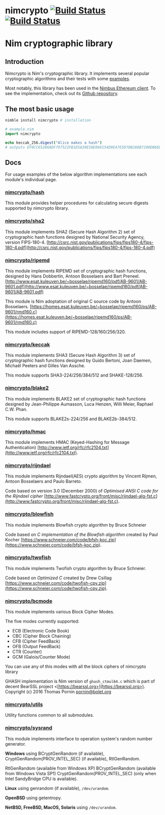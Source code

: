 # nimcrypto [![Build Status](https://travis-ci.org/cheatfate/nimcrypto.svg?branch=master)](https://travis-ci.org/cheatfate/nimcrypto) [![Build Status](https://ci.appveyor.com/api/projects/status/github/cheatfate/nimcrypto?branch=master&svg=true)](https://ci.appveyor.com/project/cheatfate/nimcrypto)

# Nim cryptographic library

## Introduction

Nimcrypto is Nim's cryptographic library. It implements several popular cryptographic algorithms and their tests with some [examples](https://github.com/cheatfate/nimcrypto/tree/master/examples).
  
Most notably, this library has been used in the [Nimbus Ethereum client](https://our.status.im/nimbus-for-newbies/). To see the implementation, check out its [Github repository](https://github.com/status-im/nimbus).

## The most basic usage

```bash
nimble install nimcrypto # installation
```

```nim
# example.nim
import nimcrypto

echo keccak_256.digest("Alice makes a hash") 
# outputs EF0CC652868DF797522FB1D5A39E58E069154D9E47E5D7DB288B7200DB6EDFEE
```

## Docs

For usage examples of the below algorithm implementations see each module's individual page.

### [nimcrypto/hash](docs/hash.md)

This module provides helper procedures for calculating secure digests supported by nimcrypto library.

### [nimcrypto/sha2](docs/sha2.md)

This module implements SHA2 (Secure Hash Algorithm 2) set of cryptographic hash functions designed by National Security Agency, version FIPS-180-4. [http://csrc.nist.gov/publications/fips/fips180-4/fips-180-4.pdf](http://csrc.nist.gov/publications/fips/fips180-4/fips-180-4.pdf)

### [nimcrypto/ripemd](docs/ripemd.md)

This module implements RIPEMD set of cryptographic hash functions, designed by Hans Dobbertin, Antoon Bosselaers and Bart Preneel. [http://www.esat.kuleuven.be/~bosselae/ripemd160/pdf/AB-9601/AB-9601.pdf](http://www.esat.kuleuven.be/~bosselae/ripemd160/pdf/AB-9601/AB-9601.pdf)

This module is Nim adoptation of original C source code by Antoon Bosselaers. [https://homes.esat.kuleuven.be/~bosselae/ripemd160/ps/AB-9601/rmd160.c](https://homes.esat.kuleuven.be/~bosselae/ripemd160/ps/AB-9601/rmd160.c)

This module includes support of RIPEMD-128/160/256/320.

### [nimcrypto/keccak](docs/keccak.md)

This module implements SHA3 (Secure Hash Algorithm 3) set of cryptographic hash functions designed by Guido Bertoni, Joan Daemen, Michaël Peeters and Gilles Van Assche.

This module supports SHA3-224/256/384/512 and SHAKE-128/256.

### [nimcrypto/blake2](docs/blake2.md)

This module implements BLAKE2 set of cryptographic hash functions designed by Jean-Philippe Aumasson, Luca Henzen, Willi Meier, Raphael C.W. Phan.

This module supports BLAKE2s-224/256 and BLAKE2b-384/512.

### [nimcrypto/hmac](docs/hmac.md)

This module implements HMAC (Keyed-Hashing for Message Authentication) [http://www.ietf.org/rfc/rfc2104.txt](http://www.ietf.org/rfc/rfc2104.txt).

### [nimcrypto/rijndael](docs/rijndael.md)

This module implements Rijndael(AES) crypto algorithm by Vincent Rijmen, Antoon Bosselaers and Paulo Barreto.

Code based on version 3.0 (December 2000) of _Optimised ANSI C code for the Rijndael cipher_ [http://www.fastcrypto.org/front/misc/rijndael-alg-fst.c](http://www.fastcrypto.org/front/misc/rijndael-alg-fst.c).

### [nimcrypto/blowfish](docs/blowfish.md)

This module implements Blowfish crypto algorithm by Bruce Schneier

Code based on _C implementation of the Blowfish algorithm_ created by Paul Kocher [https://www.schneier.com/code/bfsh-koc.zip](https://www.schneier.com/code/bfsh-koc.zip).

### [nimcrypto/twofish](docs/twofish.md)

This module implements Twofish crypto algorithm by Bruce Schneier.

Code based on _Optimized C_ created by Drew Csillag [https://www.schneier.com/code/twofish-cpy.zip](https://www.schneier.com/code/twofish-cpy.zip).

### [nimcrypto/bcmode](docs/bcmode.md)

This module implements various Block Cipher Modes.

The five modes currently supported:

*   ECB (Electronic Code Book)
*   CBC (Cipher Block Chaining)
*   CFB (Cipher FeedBack)
*   OFB (Output FeedBack)
*   CTR (Counter)
*   GCM (Galois/Counter Mode)

You can use any of this modes with all the block ciphers of nimcrypto library

GHASH implementation is Nim version of `ghash_ctmul64.c` which is part of decent BearSSL project <[https://bearssl.org>](https://bearssl.org>). Copyright (c) 2016 Thomas Pornin <pornin@bolet.org>

### [nimcrypto/utils](docs/utils.md)

Utility functions common to all submodules.

### [nimcrypto/sysrand](docs/sysrand.md)

This module implements interface to operation system's random number generator.

**Windows** using BCryptGenRandom (if available), CryptGenRandom(PROV\_INTEL\_SEC) (if available), RtlGenRandom.

RtlGenRandom (available from Windows XP) BCryptGenRandom (available from Windows Vista SP1) CryptGenRandom(PROV\_INTEL\_SEC) (only when Intel SandyBridge CPU is available).

**Linux** using genrandom (if available), `/dev/urandom`.

**OpenBSD** using getentropy.

**NetBSD, FreeBSD, MacOS, Solaris** using `/dev/urandom`.